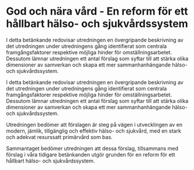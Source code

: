 # God och nära vård - En reform för ett hållbart hälso- och sjukvårdssystem

I detta betänkande redovisar utredningen en övergripande beskrivning av det utredningen under utredningens gång identifierat som centrala framgångsfaktorer respektive möjliga hinder för omställningsarbetet. Dessutom lämnar utredningen ett antal förslag som syftar till att stärka olika dimensioner av samverkan och skapa ett mer sammanhanhängande hälso- och sjukvårdssystem.

I detta betänkande redovisar utredningen en övergripande beskrivning av det utredningen under utredningens gång identifierat som centrala framgångsfaktorer respektive möjliga hinder för omställningsarbetet. Dessutom lämnar utredningen ett antal förslag som syftar till att stärka olika dimensioner av samverkan och skapa ett mer sammanhanhängande hälso- och sjukvårdssystem.

Utredningen bedömer att förslagen är steg på vägen i utvecklingen av en modern, jämlik, tillgänglig och effektiv hälso- och sjukvård, med en stark och adekvat resurssatt primärvård som bas.

Sammantaget bedömer utredningen att dessa förslag, tillsammans med förslag i våra tidigare betänkanden utgör grunden för en reform för ett hållbart hälso- och sjukvårdssystem.
